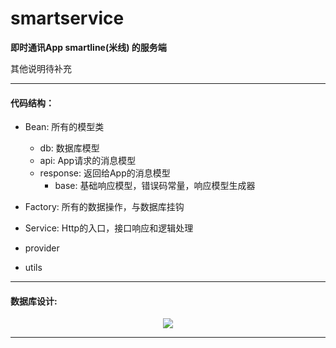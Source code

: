 # smartservice

**即时通讯App smartline(米线) 的服务端**

其他说明待补充

-----

#### 代码结构：

- Bean: 所有的模型类

    - db: 数据库模型
    - api: App请求的消息模型
    - response: 返回给App的消息模型
        - base: 基础响应模型，错误码常量，响应模型生成器

- Factory: 所有的数据操作，与数据库挂钩

- Service: Http的入口，接口响应和逻辑处理

- provider

- utils

------

#### 数据库设计:

<div align="center">
    <img src="https://towerdance.oss-cn-shanghai.aliyuncs.com/github/smartservice/db.png">
</div>

-----

